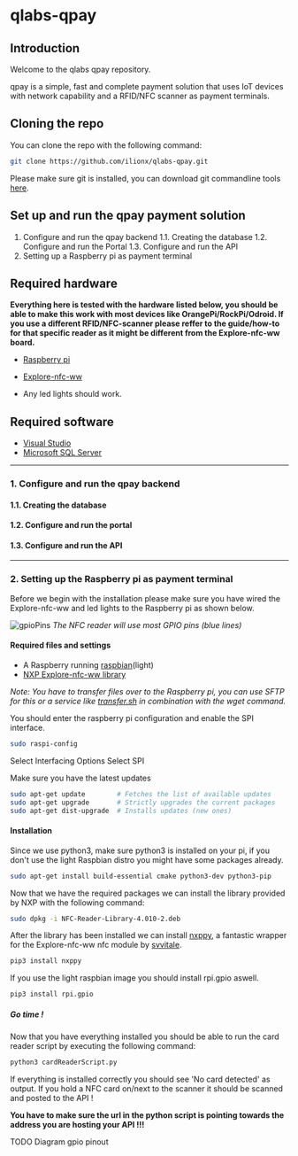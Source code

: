 # qlabs-qpay

## Introduction

Welcome to the qlabs qpay repository.

qpay is a simple, fast and complete payment solution that uses IoT devices with network capability and a RFID/NFC scanner as payment terminals.

## Cloning the repo

You can clone the repo with the following command:

```bash
git clone https://github.com/ilionx/qlabs-qpay.git
```

Please make sure git is installed, you can download git commandline tools [here](https://git-scm.com/downloads).

## Set up and run the qpay payment solution

1. Configure and run the qpay backend
   1.1. Creating the database
   1.2. Configure and run the Portal
   1.3. Configure and run the API
2. Setting up a Raspberry pi as payment terminal

## Required hardware

**Everything here is tested with the hardware listed below, you should be able to make this work with most devices like OrangePi/RockPi/Odroid. If you use a different RFID/NFC-scanner please reffer to the guide/how-to for that specific reader as it might be different from the Explore-nfc-ww board.**

- [Raspberry pi](https://www.raspberrypi.org/products/raspberry-pi-3-model-b-plus/)

- [Explore-nfc-ww](https://www.nxp.com/products/identification-and-security/nfc/nfc-reader-ics/explore-nfc-exclusive-from-element14:PNEV512R)

- Any led lights should work.

## Required software

- [Visual Studio](https://visualstudio.microsoft.com/downloads/)
- [Microsoft SQL Server](https://go.microsoft.com/fwlink/?linkid=853017)

---

### 1. Configure and run the qpay backend

#### 1.1. Creating the database

#### 1.2. Configure and run the portal

#### 1.3. Configure and run the API

---

### 2. Setting up the Raspberry pi as payment terminal

Before we begin with the installation please make sure you have wired the Explore-nfc-ww and led lights to the Raspberry pi as shown below.

![gpioPins](./README_RESOURCES/pinoutPi_bb.png)
_The NFC reader will use most GPIO pins (blue lines)_

#### Required files and settings

- A Raspberry running [raspbian](https://www.raspberrypi.org/downloads/raspbian/)(light)
- [NXP Explore-nfc-ww library](https://www.nxp.com/products/:NFC-READER-LIBRARY?tab=In-Depth_Tab)

_Note: You have to transfer files over to the Raspberry pi, you can use SFTP for this or a service like [transfer.sh](https://transfer.sh/) in combination with the wget command._

You should enter the raspberry pi configuration and enable the SPI interface.

```bash
sudo raspi-config
```

Select Interfacing Options
Select SPI

Make sure you have the latest updates

```bash
sudo apt-get update        # Fetches the list of available updates
sudo apt-get upgrade       # Strictly upgrades the current packages
sudo apt-get dist-upgrade  # Installs updates (new ones)
```

#### Installation

Since we use python3, make sure python3 is installed on your pi, if you don't use the light Raspbian distro you might have some packages already.

```bash
sudo apt-get install build-essential cmake python3-dev python3-pip
```

Now that we have the required packages we can install the library provided by NXP with the following command:

```bash
sudo dpkg -i NFC-Reader-Library-4.010-2.deb
```

After the library has been installed we can install [nxppy](https://github.com/svvitale/nxppy/releases), a fantastic wrapper for the Explore-nfc-ww nfc module by [svvitale](https://github.com/svvitale).

```bash
pip3 install nxppy
```

If you use the light raspbian image you should install rpi.gpio aswell.

```bash
pip3 install rpi.gpio
```

##### Go time !

Now that you have everything installed you should be able to run the card reader script by executing the following command:

```bash
python3 cardReaderScript.py
```

If everything is installed correctly you should see 'No card detected' as output. If you hold a NFC card on/next to the scanner it should be scanned and posted to the API !

**You have to make sure the url in the python script is pointing towards the address you are hosting your API !!!**

TODO
Diagram gpio pinout
